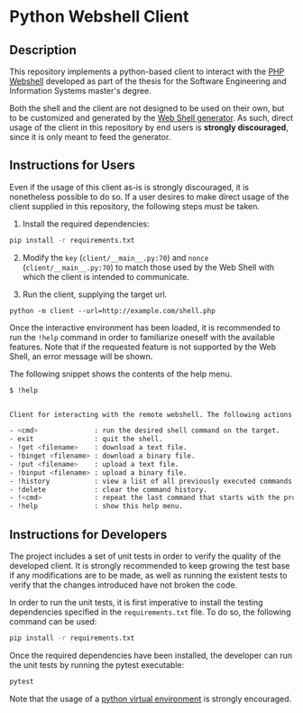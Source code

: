 # Python Webshell Client

## Description

This repository implements a python-based client to interact with the
[PHP Webshell](https://github.com/david-gilarranz016/php-webshell) developed as part of the 
thesis for the Software Engineering and Information Systems master's degree.

Both the shell and the client are not designed to be used on their own, but to be customized
and generated by the [Web Shell generator](https://github.com/david-gilarranz016/wonka-generator/).
As such, direct usage of the client in this repository by end users is **strongly discouraged**, since
it is only meant to feed the generator.

## Instructions for Users

Even if the usage of this client as-is is strongly discouraged, it is nonetheless possible to do so.
If a user desires to make direct usage of the client supplied in this repository, the following steps
must be taken.

1. Install the required dependencies:

```bash
pip install -r requirements.txt
```

2. Modify the `key` (`client/__main__.py:70`) and `nonce` (`client/__main__.py:70`) to match those
used by the Web Shell with which the client is intended to communicate.

3. Run the client, supplying the target url.

```
python -m client --url=http://example.com/shell.php
```

Once the interactive environment has been loaded, it is recommended to run the `!help` command in
order to familiarize oneself with the available features. Note that if the requested feature is not
supported by the Web Shell, an error message will be shown.

The following snippet shows the contents of the help menu.

```bash
$ !help


Client for interacting with the remote webshell. The following actions are available:

- <cmd>              : run the desired shell command on the target.
- exit               : quit the shell.
- !get <filename>    : download a text file.
- !binget <filename> : download a binary file.
- !put <filename>    : upload a text file.
- !binput <filename> : upload a binary file.
- !history           : view a list of all previously executed commands.
- !delete            : clear the command history.
- !<cmd>             : repeat the last command that starts with the provided string.
- !help              : show this help menu.
```


## Instructions for Developers

The project includes a set of unit tests in order to verify the quality of the developed client. It is
strongly recommended to keep growing the test base if any modifications are to be made, as well as
running the existent tests to verify that the changes introduced have not broken the code.

In order to run the unit tests, it is first imperative to install the testing dependencies specified
in the `requirements.txt` file. To do so, the following command can be used:

```bash
pip install -r requirements.txt
```

Once the required dependencies have been installed, the developer can run the unit tests by running
the pytest executable:

```bash
pytest
```

Note that the usage of a [python virtual environment](https://docs.python.org/3/library/venv.html) is strongly
encouraged.

